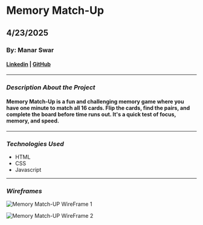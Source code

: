 # Memory Match-Up

## 4/23/2025

### By: Manar Swar

#### [Linkedin](www.linkedin.com/in/manar-swar) | [GitHub](https://github.com/ManarSwar97)
***
### *Description About the Project*
#### Memory Match-Up is a fun and challenging memory game where you have one minute to match all 16 cards. Flip the cards, find the pairs, and complete the board before time runs out. It's a quick test of focus, memory, and speed.

***
### *Technologies Used*
* HTML
* CSS
* Javascript
***
### *Wireframes* 
![Memory Match-UP WireFrame 1]("C:\Users\User\OneDrive\Desktop\wireframe\wireframe1.png")

![Memory Match-UP WireFrame 2]("C:\Users\User\OneDrive\Desktop\wireframe\wireframe2.png")


